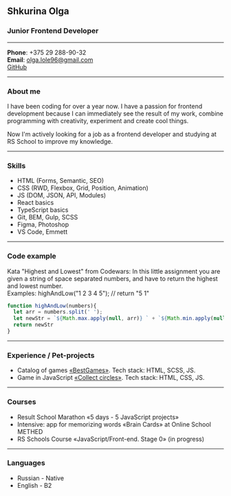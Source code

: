 ## Shkurina Olga
### Junior Frontend Developer
---
**Phone**: +375 29 288-90-32  
**Email**: olga.lole96@gmail.com  
[GitHub](https://github.com/OlgaSS)   

---
### About me
I have been coding for over a year now. I have a passion for frontend development because I can immediately see the result of my work, combine programming with creativity, experiment and create cool things. 

Now I'm actively looking for a job as a frontend developer and studying at RS School to improve my knowledge.

---
### Skills  
- HTML (Forms, Semantic, SEO)
- CSS (RWD, Flexbox, Grid, Position, Animation)
- JS (DOM, JSON, API, Modules)
- React basics
- TypeScript basics
- Git, BEM, Gulp, SCSS
- Figma, Photoshop
- VS Code, Emmett

---
### Code example
Kata "Highest and Lowest" from Codewars:
In this little assignment you are given a string of space separated numbers, and have to return the highest and lowest number.  
Examples: highAndLow("1 2 3 4 5"); // return "5 1"

```javascript
function highAndLow(numbers){
  let arr = numbers.split(' ');
  let newStr = `${Math.max.apply(null, arr)} ` + `${Math.min.apply(null, arr)}`;
  return newStr
}
```

---
### Experience / Pet-projects
- Catalog of games [«BestGames»](https://github.com/OlgaSS/bestGames). Tech stack: HTML, SCSS, JS.
- Game in JavaScript [«Collect circles»](https://github.com/OlgaSS/js-game). Tech stack: HTML, CSS, JS.

---
### Courses
- Result School Marathon «5 days - 5 JavaScript projects»
- Intensive: app for memorizing words «Brain Cards» at Online School METHED
- RS Schools Course «JavaScript/Front-end. Stage 0» (in progress)

---
### Languages
- Russian - Native
- English - B2
